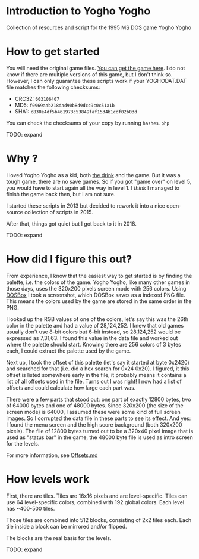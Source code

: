 # Introduction to Yogho Yogho
Collection of resources and script for the 1995 MS DOS game Yogho Yogho

# How to get started
You will need the original game files. [You can get the game here](http://www.abandonia.com/en/games/732/). I do not know if there are multiple versions of this game, but I don't think so. However, I can only guarantee these scripts work if your YOGHODAT.DAT file matches the following checksums:

- CRC32: `603106407`
- MD5: `f0969aab218dad90b8d9dcc9c0c51a1b`
- SHA1: `c830e4df5b461973c53849faf1534b1cdf02b03d`

You can check the checksums of your copy by running `hashes.php`

TODO: expand

# Why ?
I loved Yogho Yogho as a kid, both [the drink](http://www.yoghoyogho.nl/nl) and the game. But it was a tough game, there are no save games. So if you got "game over" on level 5, you would have to start again all the way in level 1. I *think* I managed to finish the game back then, but I am not sure.

I started these scripts in 2013 but decided to rework it into a nice open-source collection of scripts in 2015.

After that, things got quiet but I got back to it in 2018.

TODO: expand

# How did I figure this out?
From experience, I know that the easiest way to get started is by finding the palette, i.e. the colors of the game. Yogho Yogho, like many other games in those days, uses the 320x200 pixels screen mode with 256 colors. Using [DOSBox](http://www.dosbox.com/) I took a screenshot, which DOSBox saves as a indexed PNG file. This means the colors used by the game are stored in the same order in the PNG.

I looked up the RGB values of one of the colors, let's say this was the 26th color in the palette and had a value of 28,124,252. I knew that old games usually don't use 8-bit colors but 6-bit instead, so 28,124,252 would be expressed as 7,31,63. I found this value in the data file and worked out where the palette should start. Knowing there are 256 colors of 3 bytes each, I could extract the palette used by the game.

Next up, I took the offset of this palette (let's say it started at byte 0x2420) and searched for that (i.e. did a hex search for 0x24 0x20). I figured, it this offset is listed somewhere early in the file, it probably means it contains a list of all offsets used in the file. Turns out I was right! I now had a list of offsets and could calculate how large each part was.

There were a few parts that stood out: one part of exactly 12800 bytes, two of 64000 bytes and one of 48000 bytes. Since 320x200 (the size of the screen mode) is 64000, I assumed these were some kind of full screen images. So I corrupted the data file in these parts to see its effect. And yes: I found the menu screen and the high score background (both 320x200 pixels). The file of 12800 bytes turned out to be a 320x40 pixel image that is used as "status bar" in the game, the 48000 byte file is used as intro screen for the levels.

For more information, see [Offsets.md](Offsets.md)

# How levels work
First, there are tiles. Tiles are 16x16 pixels and are level-specific. Tiles can use 64 level-specific colors, combined with 192 global colors. Each level has ~400-500 tiles.

Those tiles are combined into 512 blocks, consisting of 2x2 tiles each. Each tile inside a block can be mirrored and/or flipped.

The blocks are the real basis for the levels.

TODO: expand
